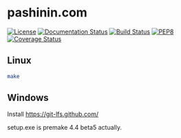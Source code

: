 # pashinin.com

[![License](https://img.shields.io/badge/license-GPL_3-green.svg)](https://github.com/pashinin-com/pashinin.com)
[![Documentation Status](https://readthedocs.org/projects/pashinincom/badge/?version=latest)](http://pashinincom.readthedocs.io/en/latest/?badge=latest)
[![Build Status](https://travis-ci.org/pashinin-com/pashinin.com.png?branch=master)](https://travis-ci.org/pashinin-com/pashinin.com)
[![PEP8](https://img.shields.io/badge/style-pep8-blue.svg)](https://www.python.org/dev/peps/pep-0008/)
[![Coverage Status](https://coveralls.io/repos/github/pashinin-com/pashinin.com/badge.svg?branch=master)](https://coveralls.io/github/pashinin-com/pashinin.com?branch=master)

## Linux

```bash
make
```

<!-- ## tmux help -->

<!-- <kbd>Ctrl</kbd>-<kbd>b</kbd> <kbd>w</kbd> - choose window -->


<!-- ## Tests -->

<!--     make test -->

<!--     ./manage.py test myapp.tests.test_script:MyTestCase.test_method -->
<!--     ./src/manage.py test db.urlobj.tests -->

<!-- Manually with IPython shell: -->

<!--     ./manage.py shell -->


## Windows

Install https://git-lfs.github.com/

setup.exe is premake 4.4 beta5 actually.
